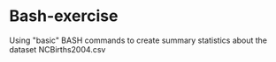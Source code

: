 # Bash-exercise
Using "basic" BASH commands to create summary statistics about the dataset NCBirths2004.csv
